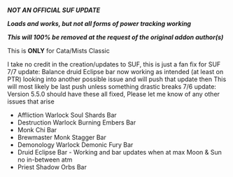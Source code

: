 ***NOT AN OFFICIAL SUF UPDATE***

***Loads and works, but not all forms of power tracking working***

***This will 100% be removed at the request of the original addon author(s)***

This is **ONLY** for Cata/Mists Classic

I take no credit in the creation/updates to SUF, this is just a fan fix for SUF
7/7 update: Balance druid Eclipse bar now working as intended (at least on PTR) looking into another possible issue and will push that update then
This will most likely be last push unless something drastic breaks
7/6 update: Version 5.5.0 should have these all fixed, Please let me know of any other issues that arise 
- Affliction Warlock Soul Shards Bar
- Destruction Warlock Burning Embers Bar
- Monk Chi Bar
- Brewmaster Monk Stagger Bar
- Demonology Warlock Demonic Fury Bar
- Druid Eclipse Bar - Working and bar updates when at max Moon & Sun no in-between atm
- Priest Shadow Orbs Bar
